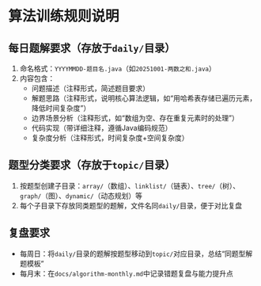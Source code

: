 # 算法训练规则说明

## 每日题解要求（存放于`daily/`目录）
1. 命名格式：`YYYYMMDD-题目名.java`（如`20251001-两数之和.java`）
2. 内容包含：
   - 问题描述（注释形式，简述题目要求）
   - 解题思路（注释形式，说明核心算法逻辑，如“用哈希表存储已遍历元素，降低时间复杂度”）
   - 边界场景分析（注释形式，如“数组为空、存在重复元素时的处理”）
   - 代码实现（带详细注释，遵循Java编码规范）
   - 复杂度分析（注释形式，时间复杂度+空间复杂度）

## 题型分类要求（存放于`topic/`目录）
1. 按题型创建子目录：`array/`（数组）、`linklist/`（链表）、`tree/`（树）、`graph/`（图）、`dynamic/`（动态规划）等
2. 每个子目录下存放同类题型的题解，文件名同`daily/`目录，便于对比复盘

## 复盘要求
- 每周日：将`daily/`目录的题解按题型移动到`topic/`对应目录，总结“同题型解题模板”
- 每月末：在`docs/algorithm-monthly.md`中记录错题复盘与能力提升点